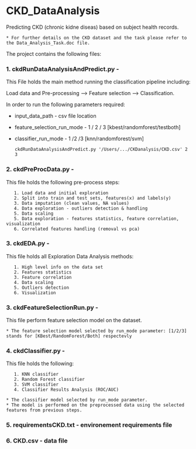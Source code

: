 #  CKD_DataAnalysis
Predicting CKD (chronic kidne diseas) based on subject health records.

    * For further details on the CKD dataset and the task please refer to the Data_Analysis_Task.doc file.

The project contains the following files:
### 1. ckdRunDataAnalysisAndPredict.py - 
This File holds the main method running the classification pipeline including: 

Load data and Pre-processing --> Feature selection --> Classification.

In order to run the following parameters required:
- input_data_path - csv file location
- feature_selection_run_mode - 1 / 2 / 3 [kbest/randomforest/testboth]
- classifier_run_mode - 1 /2 /3 [knn/randomforest/svm]

      ckdRunDataAnalysisAndPredict.py '/Users/.../CKDanalysis/CKD.csv' 2 3

### 2. ckdPreProcData.py - 
This file holds the following pre-process steps: 

       1. Load data and initial exploration 
       2. Split into train and test sets, features(x) and labels(y)
       3. Data imputation (clean values, NA values)
       4. Data exploration - outliers detection & handling
       5. Data scaling
       5. Data exploration - features statistics, feature correlation, visualization
       6. Correlated features handling (removal vs pca)
### 3. ckdEDA.py -
This file holds all Exploration Data Analysis methods:

       1. High level info on the data set
       2. Features statistics
       3. Feature correlation
       4. Data scaling
       5. Outliers detection
       6. Visualization
### 3. ckdFeatureSelectionRun.py - 
This file perform feature selection model on the dataset.

    * The feature selection model selected by run_mode parameter: [1/2/3] stands for [KBest/RandomForest/Both] respectevly
### 4. ckdClassifier.py - 
This file holds the following:

       1. KNN classifier
       2. Random Forest classifier
       3. SVM classifier
       4. Classifier Results Analysis (ROC/AUC)
       
    * The classifier model selected by run_mode parameter.
    * The model is performed on the preprocessed data using the selected features from previous steps.
    
### 5. requirementsCKD.txt - environement requirements file

### 6. CKD.csv - data file
